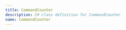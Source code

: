 ```yaml
---
title: CommandCounter
description: C# class definition for CommandCounter
name: CommandCounter
---
```

